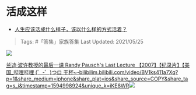 # 活成这样

- [人生应该活成什么样子，该以什么样的方式活着？](https://www.zhihu.com/question/290003248/answer/1344906957)

>Tags: #「答集」家族答集
>Last Updated: 2021/05/25

![](https://pica.zhimg.com/80/v2-839a26ebee514aecd76af28f31722a2c_1440w.jpg?source=c8b7c179)

  

[兰迪·波许教授的最后一课 Randy Pausch's Last Lecture 【2007】【纪录片】【美国_哔哩哔哩 (゜-゜)つロ 干杯~-bilibili​m.bilibili.com/video/BV1ks411a7Xq?p=1&share_medium=iphone&share_plat=ios&share_source=COPY&share_tag=s_i&timestamp=1594998924&unique_k=iKE8WR![](https://pic2.zhimg.com/v2-194782c2f4d8284a5a46ff7e697dc6fd_180x120.jpg?source=c8b7c179)](https://link.zhihu.com/?target=https%3A//m.bilibili.com/video/BV1ks411a7Xq%3Fp%3D1%26share_medium%3Diphone%26share_plat%3Dios%26share_source%3DCOPY%26share_tag%3Ds_i%26timestamp%3D1594998924%26unique_k%3DiKE8WR)